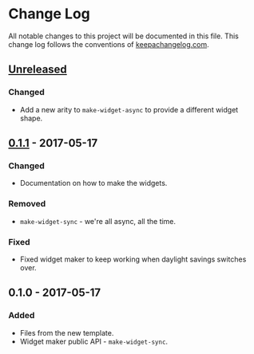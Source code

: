 # Change Log
All notable changes to this project will be documented in this file. This change log follows the conventions of [keepachangelog.com](http://keepachangelog.com/).

## [Unreleased]
### Changed
- Add a new arity to `make-widget-async` to provide a different widget shape.

## [0.1.1] - 2017-05-17
### Changed
- Documentation on how to make the widgets.

### Removed
- `make-widget-sync` - we're all async, all the time.

### Fixed
- Fixed widget maker to keep working when daylight savings switches over.

## 0.1.0 - 2017-05-17
### Added
- Files from the new template.
- Widget maker public API - `make-widget-sync`.

[Unreleased]: https://github.com/your-name/emails/compare/0.1.1...HEAD
[0.1.1]: https://github.com/your-name/emails/compare/0.1.0...0.1.1

